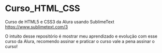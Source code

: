 # Curso_HTML_CSS
 
Curso de HTML5 e CSS3 da Alura usando SublimeText https://www.sublimetext.com/3

O intuito desse repositório é mostrar meu aprendizado e evolução com esse curso da Alura, recomendo assinar e praticar o curso vale a pena assinar o curso!
